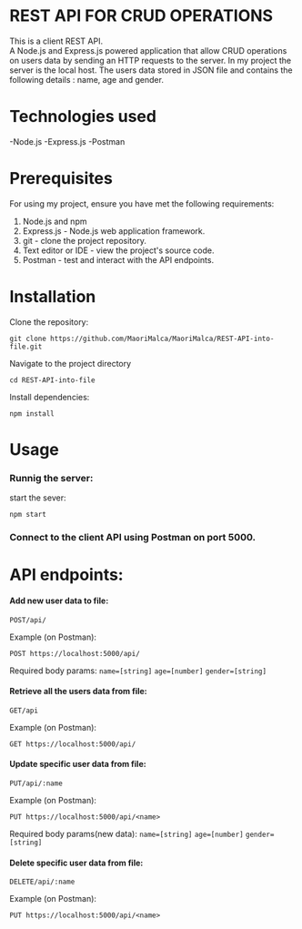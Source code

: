 # REST API FOR CRUD OPERATIONS

This is a  client REST API.  
A Node.js and Express.js powered application that allow CRUD operations on users data by sending an HTTP requests to the server.
In my project the server is the local host.
The users data stored in JSON file and contains the following details : name, age and gender.


# Technologies used

-Node.js
-Express.js
-Postman


# Prerequisites

For using my project, ensure you have met the following requirements:

1. Node.js and npm 
2. Express.js - Node.js web application framework.
3. git - clone the project repository.
4. Text editor or IDE - view the project's source code. 
5. Postman - test and interact with the API endpoints.


# Installation

Clone the repository:
```
git clone https://github.com/MaoriMalca/MaoriMalca/REST-API-into-file.git
```
Navigate to the project directory
```
cd REST-API-into-file
```
Install dependencies:
```
npm install
```


# Usage

### Runnig the server:

start the sever:
```
npm start
```
### Connect to the client API using Postman on port 5000.


# API endpoints:

#### Add new user data to file:

```POST/api/ ```
		
Example (on Postman):	
```
POST https://localhost:5000/api/
```
Required body params: 
 `name=[string]`
 `age=[number]`
 `gender=[string]`

#### Retrieve all the users data from file:

```GET/api ```
		
Example (on Postman):	
```
GET https://localhost:5000/api/
```

#### Update specific user data from file:

```PUT/api/:name ```
		
Example (on Postman):	
```
PUT https://localhost:5000/api/<name>
```
Required body params(new data): 
 `name=[string]`
 `age=[number]`
 `gender=[string]`
 
#### Delete specific user data from file:

```DELETE/api/:name ```
		
Example (on Postman):	
```
PUT https://localhost:5000/api/<name>
```






